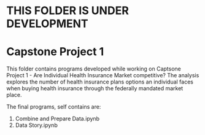 # THIS FOLDER IS UNDER DEVELOPMENT
# Capstone Project 1

This folder contains programs developed while working on Captsone Project 1 - Are Individual Health Insurance Market competitive? The analysis explores the number of health insurance plans options an individual faces when buying health insurance through the federally mandated market place.

The final programs, self contains are:
1. Combine and Prepare Data.ipynb
2. Data Story.ipynb
